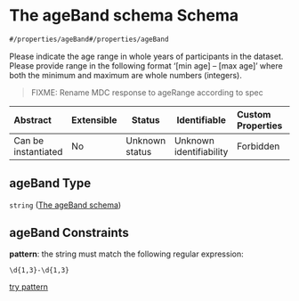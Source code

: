 # The ageBand schema Schema

```txt
#/properties/ageBand#/properties/ageBand
```

Please indicate the age range in whole years of participants in the dataset. Please provide range in the following format ‘[min age] – [max age]’ where both the minimum and maximum are whole numbers (integers).


> FIXME: Rename MDC response to ageRange according to spec
>

| Abstract            | Extensible | Status         | Identifiable            | Custom Properties | Additional Properties | Access Restrictions | Defined In                                                                               |
| :------------------ | ---------- | -------------- | ----------------------- | :---------------- | --------------------- | ------------------- | ---------------------------------------------------------------------------------------- |
| Can be instantiated | No         | Unknown status | Unknown identifiability | Forbidden         | Allowed               | none                | [dataset.schema.json\*](../../schema/dataset/dataset.schema.json "open original schema") |

## ageBand Type

`string` ([The ageBand schema](dataset-properties-the-ageband-schema.md))

## ageBand Constraints

**pattern**: the string must match the following regular expression: 

```regexp
\d{1,3}-\d{1,3}
```

[try pattern](https://regexr.com/?expression=%5Cd%7B1%2C3%7D-%5Cd%7B1%2C3%7D "try regular expression with regexr.com")
